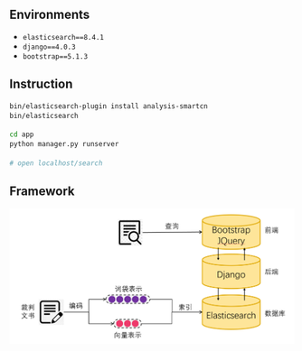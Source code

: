 ## Environments
- `elasticsearch==8.4.1`
- `django==4.0.3`
- `bootstrap==5.1.3`

## Instruction
```bash
bin/elasticsearch-plugin install analysis-smartcn
bin/elasticsearch

cd app
python manager.py runserver

# open localhost/search
```

## Framework
![](doc/imgs/framework.png)
